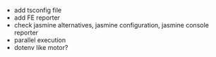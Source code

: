 * add tsconfig file
* add FE reporter
* check jasmine alternatives,
    jasmine configuration, 
    jasmine console reporter
* parallel execution
* dotenv like motor?